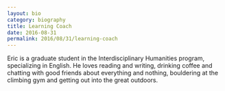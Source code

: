```yaml
---
layout: bio
category: biography
title: Learning Coach
date: 2016-08-31
permalink: 2016/08/31/learning-coach
---
```


Eric is a graduate student in the Interdisciplinary Humanities program, specializing in English. He loves reading and writing, drinking coffee and chatting with good friends about everything and nothing, bouldering at the climbing gym and getting out into the great outdoors.
